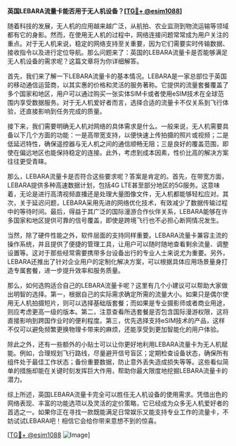 **英国LEBARA流量卡能否用于无人机设备？[[TG💪+ @esim1088](https://t.me/s/esim1088)]**

随着科技的发展，无人机的应用越来越广泛，从航拍、农业监测到物流运输等领域都有它的身影。然而，在使用无人机的过程中，网络连接问题常常成为用户关注的重点。对于无人机来说，稳定的网络支持至关重要，因为它们需要实时传输数据、接收指令以及进行定位导航。那么问题来了：英国的LEBARA流量卡是否能够满足无人机设备的需求呢？这篇文章将为你详细解答。

首先，我们来了解一下LEBARA流量卡的基本情况。LEBARA是一家总部位于英国的移动通信运营商，以其实惠的价格和灵活的服务著称。它提供的流量套餐覆盖了多个国家和地区，用户可以通过购买一张实体SIM卡或者使用eSIM技术在全球范围内享受数据服务。对于无人机爱好者而言，选择合适的流量卡不仅关系到飞行体验，还直接影响到任务完成的质量。

接下来，我们需要明确无人机对网络的具体需求是什么。一般来说，无人机需要具备以下几个方面的功能：一是高带宽支持，以便快速上传拍摄的照片或视频；二是低延迟特性，确保遥控器与无人机之间的通信顺畅无阻；三是良好的覆盖范围，即使在偏远地区也能保持稳定的连接。此外，考虑到成本因素，性价比高的解决方案往往更受青睐。

那么，LEBARA流量卡是否符合这些要求呢？答案是肯定的。首先，在带宽方面，LEBARA提供多种高速数据计划，包括4G LTE甚至部分地区的5G服务。这意味着，无论是进行高清视频直播还是处理大量图像文件，无人机都能够轻松应对。其次，关于延迟问题，LEBARA采用先进的网络优化技术，有效减少了数据传输过程中的等待时间。最后，得益于其广泛的国际漫游合作伙伴关系，LEBARA能够在许多国家和地区提供可靠的信号覆盖，即使是跨境飞行也不必担心断网情况发生。

当然，除了硬件性能之外，软件层面的支持同样重要。LEBARA流量卡兼容主流的操作系统，并且提供了便捷的管理工具，让用户可以随时随地查看剩余流量、调整设置等。这对于那些经常需要携带多台设备出行的专业人士来说尤为重要。另外，LEBARA还推出了针对企业用户的定制化解决方案，可以根据具体应用场景量身打造专属套餐，进一步提升效率和服务质量。

那么，如何选购适合自己的LEBARA流量卡呢？这里有几个小建议可以帮助大家做出明智的选择。第一，根据自己的实际需求确定所需的流量大小。如果只是偶尔使用无人机拍摄短片，则可以选择基础版套餐；而如果是专业摄影师或者商业用途，则应考虑更高一级的版本。第二，注意查看所选套餐是否包含国际漫游权限，这将直接影响到跨国作业时的便利程度。第三，优先选择支持eSIM技术的产品，这样不仅可以避免频繁更换物理卡带来的麻烦，还能享受到更加智能化的用户体验。

除此之外，还有一些额外的小贴士可以让你更好地利用LEBARA流量卡为无人机赋能。例如，合理规划飞行路线，尽量避开信号盲区；定期检查设备状态，确保所有组件处于最佳工作状态；备份重要数据，防止意外丢失造成损失等等。这些看似简单的措施却能在关键时刻发挥巨大作用，帮助你最大限度地挖掘LEBARA流量卡的潜力。

综上所述，英国LEBARA流量卡完全可以胜任无人机设备的使用需求。凭借出色的网络表现、丰富的功能选项以及灵活的定价策略，它已经成为众多无人机爱好者的首选之一。如果你正在寻找一款既能满足日常娱乐又能支持专业工作的流量卡，不妨试试LEBARA吧！相信它会给你带来意想不到的惊喜。

[[TG💪+ @esim1088](https://t.me/s/esim1088) ![Image](https://i.postimg.cc/4NQfJmqS/Snipaste-2025-05-13-00-14-12.png)]